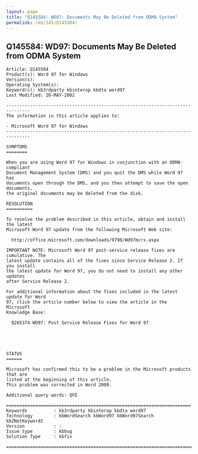 ```yaml
---
layout: page
title: "Q145584: WD97: Documents May Be Deleted from ODMA System"
permalink: /kb/145/Q145584/
---
```


## Q145584: WD97: Documents May Be Deleted from ODMA System

	Article: Q145584
	Product(s): Word 97 for Windows
	Version(s): 
	Operating System(s): 
	Keyword(s): kb3rdparty kbinterop kbdta word97
	Last Modified: 20-MAY-2002
	
	-------------------------------------------------------------------------------
	The information in this article applies to:
	
	- Microsoft Word 97 for Windows 
	-------------------------------------------------------------------------------
	
	SYMPTOMS
	========
	
	When you are using Word 97 for Windows in conjunction with an ODMA-compliant
	Document Management System (DMS) and you quit the DMS while Word 97 has
	documents open through the DMS, and you then attempt to save the open documents,
	the original documents may be deleted from the disk.
	
	RESOLUTION
	==========
	
	To resolve the problem described in this article, obtain and install the latest
	Microsoft Word 97 update from the following Microsoft Web site:
	
	  http://office.microsoft.com/downloads/9798/Wd97mcrs.aspx
	
	IMPORTANT NOTE: Microsoft Word 97 post-service release fixes are cumulative. The
	latest update contains all of the fixes since Service Release 2. If you install
	the latest update for Word 97, you do not need to install any other updates
	after Service Release 2.
	
	For additional information about the fixes included in the latest update for Word
	97, click the article number below to view the article in the Microsoft
	Knowledge Base:
	
	  Q265374 WD97: Post Service Release Fixes for Word 97
	
	
	
	
	
	STATUS
	======
	
	Microsoft has confirmed this to be a problem in the Microsoft products that are
	listed at the beginning of this article.
	This problem was corrected in Word 2000.
	
	Additional query words: QFE
	
	======================================================================
	Keywords          : kb3rdparty kbinterop kbdta word97 
	Technology        : kbWordSearch kbWord97 kbWord97Search kbZNotKeyword2
	Version           : :
	Issue type        : kbbug
	Solution Type     : kbfix
	
	=============================================================================
	
